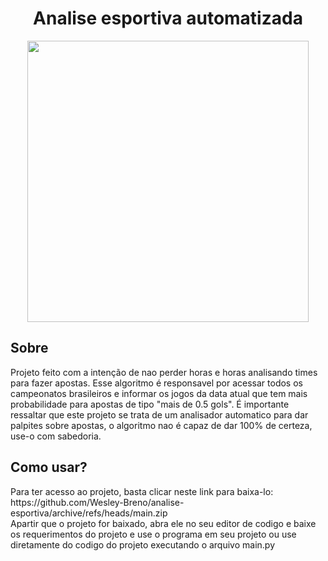 <h1 align="center">Analise esportiva automatizada</h1>

<p align="center">
<img src="https://res.cloudinary.com/aposta10/image/upload/v1672957652/robo-aposta-gratis-dog96a.png" width=450>
</p>

<h2>Sobre</h2>
<p>
  Projeto feito com a intenção de nao perder horas e horas analisando times para fazer apostas. Esse algoritmo é responsavel por acessar todos os campeonatos brasileiros
  e informar os jogos da data atual que tem mais probabilidade para apostas de tipo "mais de 0.5 gols". É importante ressaltar que este projeto se trata de um analisador 
  automatico para dar palpites sobre apostas, o algoritmo nao é capaz de dar 100% de certeza, use-o com sabedoria.
</p>

<h2>Como usar?</h2>
<p>
  Para ter acesso ao projeto, basta clicar neste link para baixa-lo: https://github.com/Wesley-Breno/analise-esportiva/archive/refs/heads/main.zip
  <br>
  Apartir que o projeto for baixado, abra ele no seu editor de codigo e baixe os requerimentos do projeto e use o programa em seu projeto ou use diretamente do codigo do 
  projeto executando o arquivo main.py
</p>
